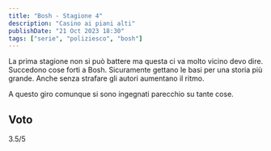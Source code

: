 ```yaml
---
title: "Bosh - Stagione 4"
description: "Casino ai piani alti"
publishDate: "21 Oct 2023 18:30"
tags: ["serie", "poliziesco", "bosh"]
---
```


La prima stagione non si può battere ma questa ci va molto vicino devo dire.
Succedono cose forti a Bosh. Sicuramente gettano le basi per una storia più grande.
Anche senza strafare gli autori aumentano il ritmo.

A questo giro comunque si sono ingegnati parecchio su tante cose.

## Voto

3.5/5
